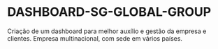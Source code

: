 # DASHBOARD-SG-GLOBAL-GROUP
Criação de um dashboard para melhor auxílio e gestão da empresa e clientes. Empresa multinacional, com sede em vários países.
